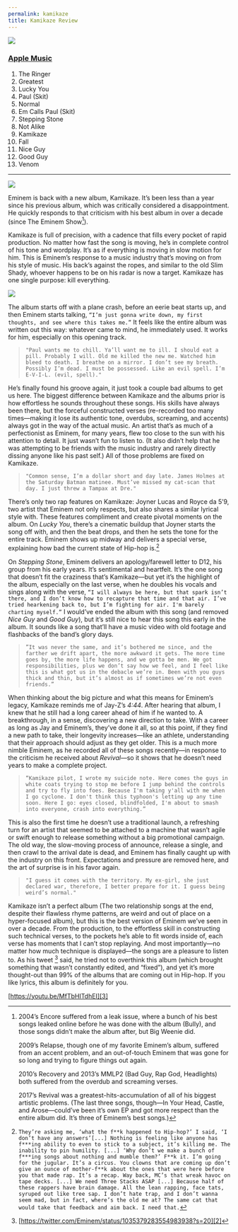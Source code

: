 ```yaml
---
permalink: kamikaze
title: Kamikaze Review
---
```


![][image-1]


### [Apple Music][1]

1. The Ringer
2. Greatest
3. Lucky You
4. Paul (Skit)
5. Normal
6. Em Calls Paul (Skit)
7. Stepping Stone
8. Not Alike
9. Kamikaze
10. Fall
11. Nice Guy
12. Good Guy
13. Venom

---- 

![][image-2]

Eminem is back with a new album, Kamikaze. It’s been less than a year since his previous album, which was critically considered a disappointment. He quickly responds to that criticism with his best album in over a decade (since The Eminem Show[^1]).

Kamikaze is full of precision, with a cadence that fills every pocket of rapid production. No matter how fast the song is moving, he’s in complete control of his tone and wordplay. It’s as if everything is moving in slow motion for him. This is Eminem’s response to a music industry that’s moving on from his style of music. His back’s against the ropes, and similar to the old Slim Shady, whoever happens to be on his radar is now a target. Kamikaze has one single purpose: kill everything.

![][image-3]

The album starts off with a plane crash, before an eerie beat starts up, and then Eminem starts talking, `“I’m just gonna write down, my first thoughts, and see where this takes me.”` It feels like the entire album was written out this way: whatever came to mind, he immediately used. It works for him, especially on this opening track.

> `"Paul wants me to chill. Ya’ll want me to ill. I should eat a pill. Probably I will. Old me killed the new me. Watched him bleed to death. I breathe on a mirror. I don’t see my breath. Possibly I’m dead. I must be possessed. Like an evil spell. I’m E-V-I-L. (evil, spell)."`

He’s finally found his groove again, it just took a couple bad albums to get us here. The biggest difference between Kamikaze and the albums prior is how effortless he sounds throughout these songs. His skills have always been there, but the forceful constructed verses (re-recorded too many times—making it lose its authentic tone, overdubs, screaming, and accents) always got in the way of the actual music. An artist that’s as much of a perfectionist as Eminem, for many years, flew too close to the sun with his attention to detail. It just wasn’t fun to listen to. (It also didn’t help that he was attempting to be friends with the music industry and rarely directly dissing anyone like his past self.) All of those problems are fixed on Kamikaze.

> `"Common sense, I’m a dollar short and day late. James Holmes at the Saturday Batman matinee. Must’ve missed my cat-scan that day. I just threw a Tampax at Dre."`

There’s only two rap features on Kamikaze: Joyner Lucas and Royce da 5’9, two artist that Eminem not only respects, but also shares a similar lyrical style with. These features compliment and create pivotal moments on the album. On *Lucky You*, there’s a cinematic buildup that Joyner starts the song off with, and then the beat drops, and then he sets the tone for the entire track. Eminem shows up midway and delivers a special verse, explaining how bad the current state of Hip-hop is.[^2]

On *Stepping Stone*, Eminem delivers an apology/farewell letter to D12, his group from his early years. It’s sentimental and heartfelt. It’s the one song that doesn’t fit the craziness that’s Kamikaze—but yet it’s the highlight of the album, especially on the last verse, when he doubles his vocals and sings along with the verse, `“I will always be here, but that spark isn’t there, and I don’t know how to recapture that time and that air. I’ve tried hearkening back to, but I’m fighting for air. I'm barely charting myself.”` I would’ve ended the album with this song (and removed *Nice Guy* and *Good Guy*), but it’s still nice to hear this song this early in the album. It sounds like a song that’ll have a music video with old footage and flashbacks of the band’s glory days.

> `”It was never the same, and it’s bothered me since, and the farther we drift apart, the more awkward it gets. The more time goes by, the more life happens, and we gotta be men. We got responsibilities, plus we don’t say how we feel, and I feel like this is what got us in the debacle we’re in. Been with you guys thick and thin, but it’s almost as if sometimes we’re not even friends.”`

When thinking about the big picture and what this means for Eminem’s legacy, Kamikaze reminds me of Jay-Z’s *4:44*. After hearing that album, I knew that he still had a long career ahead of him if he wanted to. A breakthrough, in a sense, discovering a new direction to take. With a career as long as Jay and Eminem’s, they’ve done it all, so at this point, if they find a new path to take, their longevity increases—like an athlete, understanding that their approach should adjust as they get older. This is a much more nimble Eminem, as he recorded all of these songs recently—in response to the criticism he received about *Revival*—so it shows that he doesn’t need years to make a complete project.

> `“Kamikaze pilot, I wrote my suicide note. Here comes the guys in white coats trying to stop me before I jump behind the controls and try to fly into foes. Because I'm taking y'all with me when I go cyclone. I don't think this typhoon's letting up any time soon. Here I go: eyes closed, blindfolded, I'm about to smash into everyone, crash into everything.”`


This is also the first time he doesn’t use a traditional launch, a refreshing turn for an artist that seemed to be attached to a machine that wasn’t agile or swift enough to release something without a big promotional campaign. The old way, the slow-moving process of announce, release a single, and then crawl to the arrival date is dead, and Eminem has finally caught up with the industry on this front. Expectations and pressure are removed here, and the art of surprise is in his favor again.

> `"I guess it comes with the territory. My ex-girl, she just declared war, therefore, I better prepare for it. I guess being weird’s normal."`

Kamikaze isn’t a perfect album (The two relationship songs at the end, despite their flawless rhyme patterns, are weird and out of place on a hyper-focused album), but this is the best version of Eminem we’ve seen in over a decade. From the production, to the effortless skill in constructing such technical verses, to the pockets he’s able to fit words inside of, each verse has moments that I can’t stop replaying. And most importantly—no matter how much technique is displayed—the songs are a pleasure to listen to. As his tweet [^3] said, he tried not to overthink this album (which brought something that wasn’t constantly edited, and “fixed”), and yet it’s more thought-out than 99% of the albums that are coming out in Hip-hop. If you like lyrics, this album is definitely for you.

[https://youtu.be/MfTbHITdhEI][3]

[^1]:	2004’s Encore suffered from a leak issue, where a bunch of his best songs leaked online before he was done with the album (Bully), and those songs didn’t make the album after, but Big Weenie did.

	2009’s Relapse, though one of my favorite Eminem’s album, suffered from an accent problem, and an out-of-touch Eminem that was gone for so long and trying to figure things out again. 

	2010’s Recovery and 2013’s MMLP2 (Bad Guy, Rap God, Headlights) both suffered from the overdub and screaming verses.

	2017’s Revival was a greatest-hits-accumulation of all of his biggest artistic problems. (The last three songs, though—In Your Head, Castle, and Arose—could’ve been it’s own EP and got more respect than the entire album did. It’s three of Eminem’s best songs.)

[^2]:	`They’re asking me, ‘what the f**k happened to Hip-hop?’ I said, ‘I don’t have any answers’[...] Nothing is feeling like anyone has f***ing ability to even to stick to a subject, it’s killing me. The inability to pin humility. [...] ‘Why don’t we make a bunch of f***ing songs about nothing and mumble them?’ F**k it. I’m going for the jugular. It’s a circus. You clowns that are coming up don’t give an ounce of mother-f**k about the ones that were here before you that made rap. It’s a recap. Way back, MC’s that wreak havoc on tape decks. [...] We need Three Stacks ASAP [...] Because half of these rappers have brain damage. All the lean rapping, face tats, syruped out like tree sap. I don’t hate trap, and I don’t wanna seem mad, but in fact, where’s the old me at? The same cat that would take that feedback and aim back. I need that.`

[^3]:	[https://twitter.com/Eminem/status/1035379283554983938?s=20][2]

[1]:	https://itunes.apple.com/us/album/kamikaze/1434770366
[2]:	https://twitter.com/Eminem/status/1035379283554983938?s=20
[3]:	https://youtu.be/MfTbHITdhEI

[image-1]:	https://i.imgur.com/WQ3dE2s.png
[image-2]:	https://www.sohh.com/wp-content/uploads/2018/08/Eminem-Kamikaze.jpg
[image-3]:	https://i.imgur.com/LjjqNqD.jpg